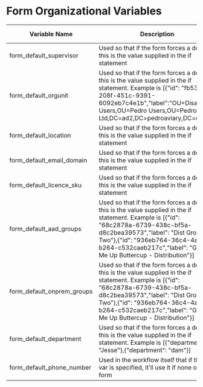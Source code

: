 # Form Organizational Variables

<table data-full-width="true"><thead><tr><th width="304">Variable Name</th><th width="551">Description</th><th width="100">Valid Values</th></tr></thead><tbody><tr><td>form_default_supervisor</td><td>Used so that if the form forces a default, this is the value supplied in the if statement</td><td>string</td></tr><tr><td>form_default_orgunit</td><td>Used so that if the form forces a default, this is the value supplied in the if statement. Example is [{"id": "fb53fb9f-208f-451c-9391-6092eb7c4e1b","label":"OU=Disabled Users,OU=Pedro Users,OU=Pedro Ltd,DC=ad2,DC=pedroaviary,DC=com"}]</td><td>list</td></tr><tr><td>form_default_location</td><td>Used so that if the form forces a default, this is the value supplied in the if statement</td><td>string</td></tr><tr><td>form_default_email_domain</td><td>Used so that if the form forces a default, this is the value supplied in the if statement</td><td>string</td></tr><tr><td>form_default_licence_sku</td><td>Used so that if the form forces a default, this is the value supplied in the if statement</td><td>list</td></tr><tr><td>form_default_aad_groups</td><td>Used so that if the form forces a default, this is the value supplied in the if statement. Example is [{"id": "68c2878a-6739-438c-bf5a-d8c2bea39573","label": "Dist Group Two"},{"id": "936eb764-36c4-4ac6-b264-c532caeb217c","label": "Group Me Up Buttercup - Distribution"}]</td><td>list</td></tr><tr><td>form_default_onprem_groups</td><td>Used so that if the form forces a default, this is the value supplied in the if statement. Example is [{"id": "68c2878a-6739-438c-bf5a-d8c2bea39573","label": "Dist Group Two"},{"id": "936eb764-36c4-4ac6-b264-c532caeb217c","label": "Group Me Up Buttercup - Distribution"}]</td><td>list</td></tr><tr><td>form_default_department</td><td>Used so that if the form forces a default, this is the value supplied in the if statement. Example is [{"department": "Jesse"},{"department": "dam"}]</td><td>list</td></tr><tr><td>form_default_phone_number</td><td>Used in the workflow itself that if the org var is specified, it'll use it if none on the form</td><td>string</td></tr></tbody></table>
